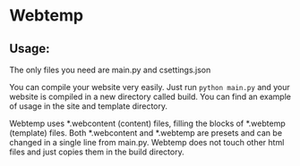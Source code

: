 # Webtemp
## Usage:
The only files you need are main.py and csettings.json

You can compile your website very easily. Just run `python main.py` and your website is compiled in a new directory called build.
You can find an example of usage in the site and template directory.

Webtemp uses *.webcontent (content) files, filling the blocks of *.webtemp (template) files. Both *.webcontent and *.webtemp are presets and can be changed in a single line from main.py. Webtemp does not touch other html files and just copies them in the build directory.
